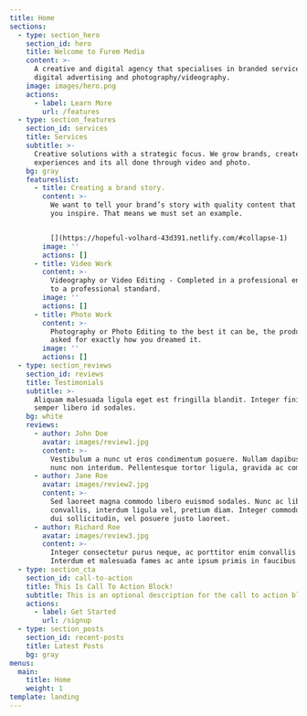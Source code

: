 ```yaml
---
title: Home
sections:
  - type: section_hero
    section_id: hero
    title: Welcome to Furem Media
    content: >-
      A creative and digital agency that specialises in branded services,
      digital advertising and photography/videography.
    image: images/hero.png
    actions:
      - label: Learn More
        url: /features
  - type: section_features
    section_id: services
    title: Services
    subtitle: >-
      Creative solutions with a strategic focus. We grow brands, create
      experiences and its all done through video and photo.
    bg: gray
    featureslist:
      - title: Creating a brand story.
        content: >-
          We want to tell your brand’s story with quality content that will help
          you inspire. That means we must set an example.


          [](https://hopeful-volhard-43d391.netlify.com/#collapse-1)
        image: ''
        actions: []
      - title: Video Work
        content: >-
          Videography or Video Editing - Completed in a professional enviroment
          to a professional standard.
        image: ''
        actions: []
      - title: Photo Work
        content: >-
          Photography or Photo Editing to the best it can be, the product you
          asked for exactly how you dreamed it.
        image: ''
        actions: []
  - type: section_reviews
    section_id: reviews
    title: Testimonials
    subtitle: >-
      Aliquam malesuada ligula eget est fringilla blandit. Integer finibus
      semper libero id sodales. 
    bg: white
    reviews:
      - author: John Doe
        avatar: images/review1.jpg
        content: >-
          Vestibulum a nunc ut eros condimentum posuere. Nullam dapibus quis
          nunc non interdum. Pellentesque tortor ligula, gravida ac commodo eu.
      - author: Jane Roe
        avatar: images/review2.jpg
        content: >-
          Sed laoreet magna commodo libero euismod sodales. Nunc ac libero
          convallis, interdum ligula vel, pretium diam. Integer commodo sem at
          dui sollicitudin, vel posuere justo laoreet.
      - author: Richard Roe
        avatar: images/review3.jpg
        content: >-
          Integer consectetur purus neque, ac porttitor enim convallis vitae.
          Interdum et malesuada fames ac ante ipsum primis in faucibus.
  - type: section_cta
    section_id: call-to-action
    title: This Is Call To Action Block!
    subtitle: This is an optional description for the call to action block.
    actions:
      - label: Get Started
        url: /signup
  - type: section_posts
    section_id: recent-posts
    title: Latest Posts
    bg: gray
menus:
  main:
    title: Home
    weight: 1
template: landing
---
```

